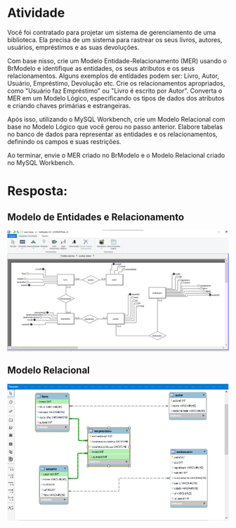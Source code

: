 # Atividade

Você foi contratado para projetar um sistema de gerenciamento de uma biblioteca. Ela precisa de um sistema para rastrear os seus livros, autores, usuários, empréstimos e as suas devoluções.

Com base nisso, crie um Modelo Entidade-Relacionamento (MER) usando o BrModelo e identifique as entidades, os seus atributos e os seus relacionamentos. Alguns exemplos de entidades podem ser: Livro, Autor, Usuário, Empréstimo, Devolução etc. Crie os relacionamentos apropriados, como "Usuário faz Empréstimo" ou "Livro é escrito por Autor". Converta o MER em um Modelo Lógico, especificando os tipos de dados dos atributos e criando chaves primárias e estrangeiras.

Após isso, utilizando o MySQL Workbench, crie um Modelo Relacional com base no Modelo Lógico que você gerou no passo anterior. Elabore tabelas no banco de dados para representar as entidades e os relacionamentos, definindo os campos e suas restrições.

Ao terminar, envie o MER criado no BrModelo e o Modelo Relacional criado no MySQL Workbench.

# Resposta:


## Modelo de Entidades e Relacionamento

<img align="center" src="https://raw.githubusercontent.com/alexklenio/softexFapBackEnd2023/main/Banco%20de%20dados/Modulo%2001/imagens/MER.png" width="1000"/>
   
## Modelo Relacional

<img align="center" src="https://raw.githubusercontent.com/alexklenio/softexFapBackEnd2023/main/Banco%20de%20dados/Modulo%2001/imagens/MR.png" width="1000"/>

